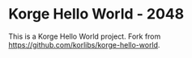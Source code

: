 # Korge Hello World - 2048

This is a Korge Hello World project. Fork from https://github.com/korlibs/korge-hello-world.
